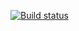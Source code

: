 [![Build status](https://ci.appveyor.com/api/projects/status/01qsxt6w08h80nu2?svg=true)](https://ci.appveyor.com/project/Anna200592/jar)
